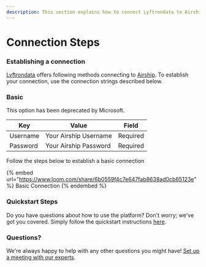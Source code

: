 ```yaml
---
description: This section explains how to connect Lyftrondata to Airship.
---
```


# Connection Steps

### Establishing a connection

[Lyftrondata](https://www.lyftrondata.com) offers following methods connecting to [Airship](https://www.lyftrondata.com/integration/marketing-analytics/airship/). To establish your connection, use the connection strings described below.

### Basic

This option has been deprecated by Microsoft.

| Key      | Value                 | Field    |
| -------- | --------------------- | -------- |
| Username | Your Airship Username | Required |
| Password | Your Airship Password | Required |

Follow the steps below to establish a basic connection

{% embed url="https://www.loom.com/share/6b0559f4c7e647fab8638ad0cb65123e" %}
Basic Connection
{% endembed %}

### Quickstart Steps

Do you have questions about how to use the platform? Don't worry; we've got you covered. Simply follow the quickstart instructions [here](./).

### Questions? <a href="#questions" id="questions"></a>

We're always happy to help with any other questions you might have! [Set up a meeting with our experts](https://www.lyftrondata.com/book-a-meeting/).
